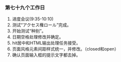 ### 第七十九个工作日
1. 进度会议(9:35-10:10)
2. 测试“アクセス権ロール”完成。
3. 开始测试“种别”。
4. 日期空格处理修改并确定。
5. hit居中和HTML输出处理任务接受。
6. 页面风格元素间距样式统一，并修改。（closed和open）
7. 确认页面输入框的提示文字都去掉。
<!-- 晚上十二点多。 -->